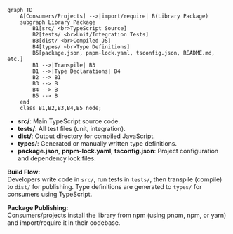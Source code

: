 ```mermaid
graph TD
    A[Consumers/Projects] -->|import/require| B(Library Package)
    subgraph Library Package
        B1[src/ <br>TypeScript Source]
        B2[tests/ <br>Unit/Integration Tests]
        B3[dist/ <br>Compiled JS]
        B4[types/ <br>Type Definitions]
        B5[package.json, pnpm-lock.yaml, tsconfig.json, README.md, etc.]
        B1 -->|Transpile| B3
        B1 -->|Type Declarations| B4
        B2 --> B1
        B3 --> B
        B4 --> B
        B5 --> B
    end
    class B1,B2,B3,B4,B5 node;
```

- **src/**: Main TypeScript source code.
- **tests/**: All test files (unit, integration).
- **dist/**: Output directory for compiled JavaScript.
- **types/**: Generated or manually written type definitions.
- **package.json**, **pnpm-lock.yaml**, **tsconfig.json**: Project configuration and dependency lock files.

**Build Flow:**  
Developers write code in `src/`, run tests in `tests/`, then transpile (compile) to `dist/` for publishing. Type definitions are generated to `types/` for consumers using TypeScript.

**Package Publishing:**  
Consumers/projects install the library from npm (using pnpm, npm, or yarn) and import/require it in their codebase.
